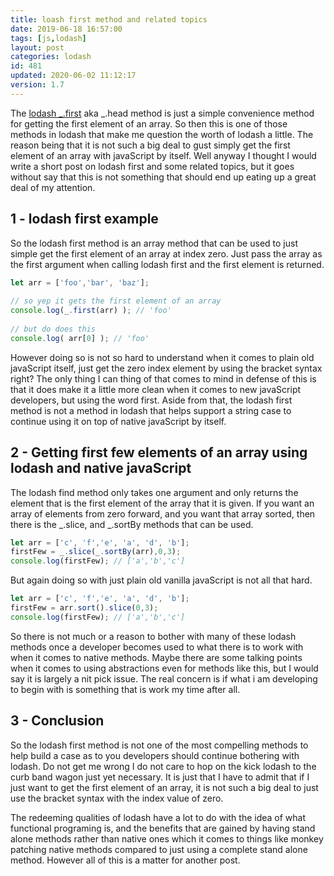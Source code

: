 ```yaml
---
title: loash first method and related topics
date: 2019-06-18 16:57:00
tags: [js,lodash]
layout: post
categories: lodash
id: 481
updated: 2020-06-02 11:12:17
version: 1.7
---
```


The [lodash \_.first](https://lodash.com/docs/4.17.11#head) aka \_.head method is just a simple convenience method for getting the first element of an array. So then this is one of those methods in lodash that make me question the worth of lodash a little. The reason being that it is not such a big deal to gust simply get the first element of an array with javaScript by itself. Well anyway I thought I would write a short post on lodash first and some related topics, but it goes without say that this is not something that should end up eating up a great deal of my attention.

<!-- more -->

## 1 - lodash first example

So the lodash first method is an array method that can be used to just simple get the first element of an array at index zero. Just pass the array as the first argument when calling lodash first and the first element is returned.

```js
let arr = ['foo','bar', 'baz'];
 
// so yep it gets the first element of an array
console.log(_.first(arr) ); // 'foo'
 
// but do does this
console.log( arr[0] ); // 'foo'
```

However doing so is not so hard to understand when it comes to plain old javaScript itself, just get the zero index element by using the bracket syntax right? The only thing I can thing of that comes to mind in defense of this is that it does make it a little more clean when it comes to new javaScript developers, but using the word first. Aside from that, the lodash first method is not a method in lodash that helps support a string case to continue using it on top of native javaScript by itself.

## 2 - Getting first few elements of an array using lodash and native javaScript

The lodash find method only takes one argument and only returns the element that is the first element of the array that it is given. If you want an array of elements from zero forward, and you want that array sorted, then there is the \_.slice, and \_.sortBy methods that can be used.

```js
let arr = ['c', 'f','e', 'a', 'd', 'b'];
firstFew = _.slice(_.sortBy(arr),0,3);
console.log(firstFew); // ['a','b','c']

```

But again doing so with just plain old vanilla javaScript is not all that hard.

```js
let arr = ['c', 'f','e', 'a', 'd', 'b'];
firstFew = arr.sort().slice(0,3);
console.log(firstFew); // ['a','b','c']
```

So there is not much or a reason to bother with many of these lodash methods once a developer becomes used to what there is to work with when it comes to native methods. Maybe there are some talking points when it comes to using abstractions even for methods like this, but I would say it is largely a nit pick issue. The real concern is if what i am developing to begin with is something that is work my time after all.

## 3 - Conclusion

So the lodash first method is not one of the most compelling methods to help build a case as to you developers should continue bothering with lodash. Do not get me wrong I do not care to hop on the kick lodash to the curb band wagon just yet necessary. It is just that I have to admit that if I just want to get the first element of an array, it is not such a big deal to just use the bracket syntax with the index value of zero.

The redeeming qualities of lodash have a lot to do with the idea of what functional programing is, and the benefits that are gained by having stand alone methods rather than native ones which it comes to things like monkey patching native methods compared to just using a complete stand alone method. However all of this is a matter for another post.